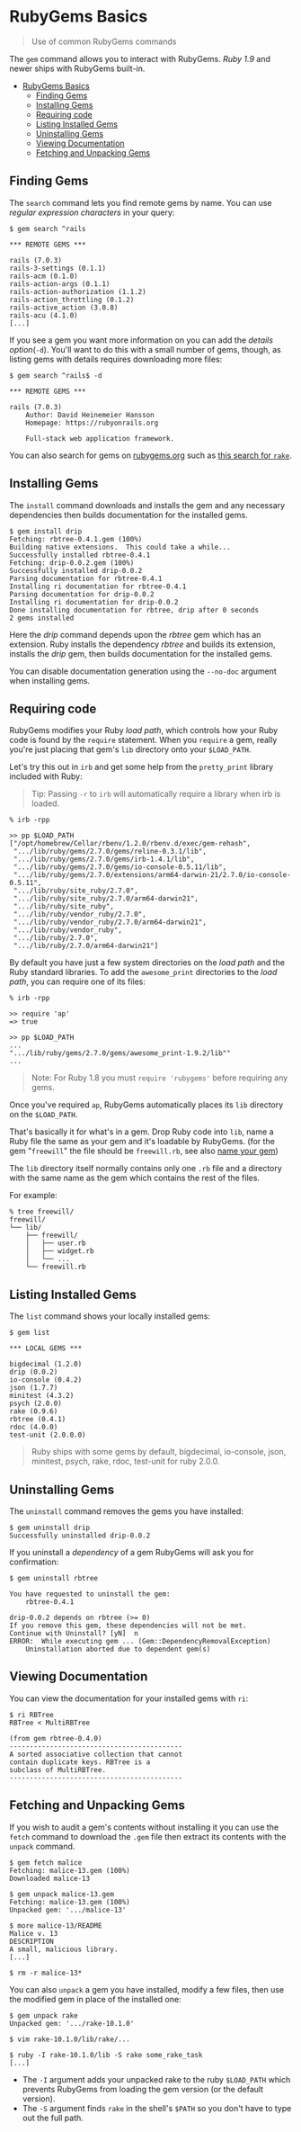 # RubyGems Basics

> Use of common RubyGems commands

The `gem` command allows you to interact with RubyGems. *Ruby 1.9* and newer ships with RubyGems built-in.

- [RubyGems Basics](#rubygems-basics)
  - [Finding Gems](#finding-gems)
  - [Installing Gems](#installing-gems)
  - [Requiring code](#requiring-code)
  - [Listing Installed Gems](#listing-installed-gems)
  - [Uninstalling Gems](#uninstalling-gems)
  - [Viewing Documentation](#viewing-documentation)
  - [Fetching and Unpacking Gems](#fetching-and-unpacking-gems)

## Finding Gems

The `search` command lets you find remote gems by name.  You can use *regular expression characters* in your query:

```console
$ gem search ^rails

*** REMOTE GEMS ***

rails (7.0.3)
rails-3-settings (0.1.1)
rails-acm (0.1.0)
rails-action-args (0.1.1)
rails-action-authorization (1.1.2)
rails-action_throttling (0.1.2)
rails-active_action (3.0.8)
rails-acu (4.1.0)
[...]
```

If you see a gem you want more information on you can add the *details option*(`-d`). You'll want to do this with a small number of gems, though, as listing gems with details requires downloading more files:

```console
$ gem search ^rails$ -d

*** REMOTE GEMS ***

rails (7.0.3)
    Author: David Heinemeier Hansson
    Homepage: https://rubyonrails.org

    Full-stack web application framework.
```

You can also search for gems on [rubygems.org](rubygems.org) such as [this search for `rake`](https://rubygems.org/search?query=rake).

## Installing Gems

The `install` command downloads and installs the gem and any necessary dependencies then builds documentation for the installed gems.

```console
$ gem install drip
Fetching: rbtree-0.4.1.gem (100%)
Building native extensions.  This could take a while...
Successfully installed rbtree-0.4.1
Fetching: drip-0.0.2.gem (100%)
Successfully installed drip-0.0.2
Parsing documentation for rbtree-0.4.1
Installing ri documentation for rbtree-0.4.1
Parsing documentation for drip-0.0.2
Installing ri documentation for drip-0.0.2
Done installing documentation for rbtree, drip after 0 seconds
2 gems installed
```

Here the *drip* command depends upon the *rbtree* gem which has an extension. Ruby installs the dependency *rbtree* and builds its extension, installs the *drip* gem, then builds documentation for the installed gems.

You can disable documentation generation using the `--no-doc` argument when installing gems.

## Requiring code

RubyGems modifies your Ruby *load path*, which controls how your Ruby code is found by the `require` statement. When you `require` a gem, really you're just placing that gem's `lib` directory onto your `$LOAD_PATH`.

Let's try this out in `irb` and get some help from the `pretty_print` library included with Ruby:

> Tip: Passing `-r` to `irb` will automatically require a library when irb is loaded.

```console
% irb -rpp

>> pp $LOAD_PATH
["/opt/homebrew/Cellar/rbenv/1.2.0/rbenv.d/exec/gem-rehash",
 ".../lib/ruby/gems/2.7.0/gems/reline-0.3.1/lib",
 ".../lib/ruby/gems/2.7.0/gems/irb-1.4.1/lib",
 ".../lib/ruby/gems/2.7.0/gems/io-console-0.5.11/lib",
 ".../lib/ruby/gems/2.7.0/extensions/arm64-darwin-21/2.7.0/io-console-0.5.11",
 ".../lib/ruby/site_ruby/2.7.0",
 ".../lib/ruby/site_ruby/2.7.0/arm64-darwin21",
 ".../lib/ruby/site_ruby",
 ".../lib/ruby/vendor_ruby/2.7.0",
 ".../lib/ruby/vendor_ruby/2.7.0/arm64-darwin21",
 ".../lib/ruby/vendor_ruby",
 ".../lib/ruby/2.7.0",
 ".../lib/ruby/2.7.0/arm64-darwin21"]
```

By default you have just a few system directories on the *load path* and the Ruby standard libraries.  To add the `awesome_print` directories to the *load path*, you can require one of its files:

```console
% irb -rpp

>> require 'ap'
=> true

>> pp $LOAD_PATH
...
".../lib/ruby/gems/2.7.0/gems/awesome_print-1.9.2/lib""
...
```

> Note:  For Ruby 1.8 you must `require 'rubygems'` before requiring any gems.

Once you've required `ap`, RubyGems automatically places its `lib` directory on the `$LOAD_PATH`.

That's basically it for what's in a gem.  Drop Ruby code into `lib`, name a Ruby file the same as your gem and it's loadable by RubyGems. (for the gem "`freewill`" the file should be `freewill.rb`, see also [name your gem](https://guides.rubygems.org/name-your-gem/))

The `lib` directory itself normally contains only one `.rb` file and a directory with the same name as the gem which contains the rest of the files.

For example:

```console
% tree freewill/
freewill/
└── lib/
    ├── freewill/
    │   ├── user.rb
    │   ├── widget.rb
    │   └── ...
    └── freewill.rb
```

## Listing Installed Gems

The `list` command shows your locally installed gems:

```console
$ gem list

*** LOCAL GEMS ***

bigdecimal (1.2.0)
drip (0.0.2)
io-console (0.4.2)
json (1.7.7)
minitest (4.3.2)
psych (2.0.0)
rake (0.9.6)
rbtree (0.4.1)
rdoc (4.0.0)
test-unit (2.0.0.0)
```

> Ruby ships with some gems by default, bigdecimal, io-console, json, minitest, psych, rake, rdoc, test-unit for ruby 2.0.0.

## Uninstalling Gems

The `uninstall` command removes the gems you have installed:

```console
$ gem uninstall drip
Successfully uninstalled drip-0.0.2
```

If you uninstall a *dependency* of a gem RubyGems will ask you for confirmation:

```
$ gem uninstall rbtree

You have requested to uninstall the gem:
    rbtree-0.4.1

drip-0.0.2 depends on rbtree (>= 0)
If you remove this gem, these dependencies will not be met.
Continue with Uninstall? [yN]  n
ERROR:  While executing gem ... (Gem::DependencyRemovalException)
    Uninstallation aborted due to dependent gem(s)
```

## Viewing Documentation

You can view the documentation for your installed gems with `ri`:

```console
$ ri RBTree
RBTree < MultiRBTree

(from gem rbtree-0.4.0)
-------------------------------------------
A sorted associative collection that cannot
contain duplicate keys. RBTree is a
subclass of MultiRBTree.
-------------------------------------------
```

## Fetching and Unpacking Gems

If you wish to audit a gem's contents without installing it you can use the `fetch` command to download the `.gem` file then extract its contents with the `unpack` command.

```console
$ gem fetch malice
Fetching: malice-13.gem (100%)
Downloaded malice-13

$ gem unpack malice-13.gem
Fetching: malice-13.gem (100%)
Unpacked gem: '.../malice-13'

$ more malice-13/README
Malice v. 13
DESCRIPTION
A small, malicious library.
[...]

$ rm -r malice-13*
```

You can also `unpack` a gem you have installed, modify a few files, then use the modified gem in place of the installed one:

```console
$ gem unpack rake
Unpacked gem: '.../rake-10.1.0'

$ vim rake-10.1.0/lib/rake/...

$ ruby -I rake-10.1.0/lib -S rake some_rake_task
[...]
```

- The `-I` argument adds your unpacked rake to the ruby `$LOAD_PATH` which prevents RubyGems from loading the gem version (or the default version).
- The `-S` argument finds `rake` in the shell's `$PATH` so you don't have to type out the full path.
